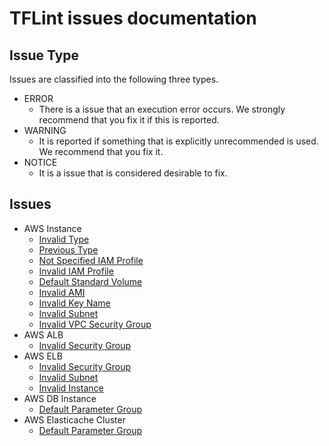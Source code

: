 # TFLint issues documentation
## Issue Type
Issues are classified into the following three types.

- ERROR
    - There is a issue that an execution error occurs. We strongly recommend that you fix it if this is reported.
- WARNING
    - It is reported if something that is explicitly unrecommended is used. We recommend that you fix it.
- NOTICE
    - It is a issue that is considered desirable to fix.

## Issues

- AWS Instance
    - [Invalid Type](AWS_Instance_Invalid_Type.md)
    - [Previous Type](AWS_Instance_Previous_Type.md)
    - [Not Specified IAM Profile](AWS_Instance_Not_Specified_IAM_Profile.md)
    - [Invalid IAM Profile](AWS_Instance_Invalid_IAM_Profile.md)
    - [Default Standard Volume](AWS_Instance_Default_Standard_Volume.md)
    - [Invalid AMI](AWS_Instance_Invalid_AMI.md)
    - [Invalid Key Name](AWS_Instance_Invalid_Key_Name.md)
    - [Invalid Subnet](AWS_Instance_Invalid_Subnet.md)
    - [Invalid VPC Security Group](AWS_Instance_Invalid_VPC_Security_Group.md)
- AWS ALB
    - [Invalid Security Group](AWS_ALB_Invalid_Security_Group.md)
- AWS ELB
    - [Invalid Security Group](AWS_ELB_Invalid_Security_Group.md)
    - [Invalid Subnet](AWS_ELB_Invalid_Subnet.md)
    - [Invalid Instance](AWS_ELB_Invalid_Instance.md)
- AWS DB Instance
    - [Default Parameter Group](AWS_DB_Instance_Default_Parameter_Group.md)
- AWS Elasticache Cluster
    - [Default Parameter Group](AWS_Elasticache_Cluster_Default_Parameter_Group.md)
